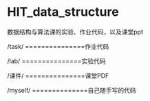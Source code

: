 # HIT_data_structure

数据结构与算法课的实验、作业代码，以及课堂ppt

/task/ ===============作业代码

/lab/  ===============实验代码

/课件/  ===============课堂PDF

/myself/ ==============自己随手写的代码
